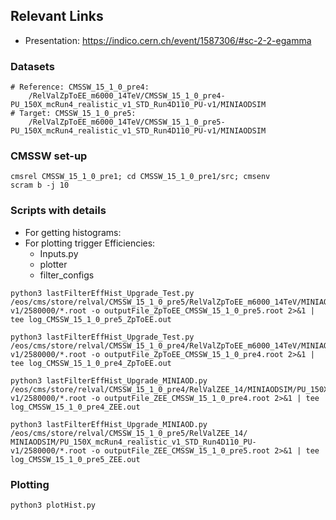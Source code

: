 ## Relevant Links
- Presentation: https://indico.cern.ch/event/1587306/#sc-2-2-egamma

### Datasets
```
# Reference: CMSSW_15_1_0_pre4:
	/RelValZpToEE_m6000_14TeV/CMSSW_15_1_0_pre4-PU_150X_mcRun4_realistic_v1_STD_Run4D110_PU-v1/MINIAODSIM
# Target: CMSSW_15_1_0_pre5:
	/RelValZpToEE_m6000_14TeV/CMSSW_15_1_0_pre5-PU_150X_mcRun4_realistic_v1_STD_Run4D110_PU-v1/MINIAODSIM
```

### CMSSW set-up
```
cmsrel CMSSW_15_1_0_pre1; cd CMSSW_15_1_0_pre1/src; cmsenv
scram b -j 10
```

### Scripts with details
- For getting histograms: 
- For plotting trigger Efficiencies: 
	- Inputs.py
	- plotter
	- filter_configs
	

```
python3 lastFilterEffHist_Upgrade_Test.py /eos/cms/store/relval/CMSSW_15_1_0_pre5/RelValZpToEE_m6000_14TeV/MINIAODSIM/PU_150X_mcRun4_realistic_v1_STD_Run4D110_PU-v1/2580000/*.root -o outputFile_ZpToEE_CMSSW_15_1_0_pre5.root 2>&1 | tee log_CMSSW_15_1_0_pre5_ZpToEE.out

python3 lastFilterEffHist_Upgrade_Test.py /eos/cms/store/relval/CMSSW_15_1_0_pre4/RelValZpToEE_m6000_14TeV/MINIAODSIM/PU_150X_mcRun4_realistic_v1_STD_Run4D110_PU-v1/2580000/*.root -o outputFile_ZpToEE_CMSSW_15_1_0_pre4.root 2>&1 | tee log_CMSSW_15_1_0_pre4_ZpToEE.out

python3 lastFilterEffHist_Upgrade_MINIAOD.py /eos/cms/store/relval/CMSSW_15_1_0_pre4/RelValZEE_14/MINIAODSIM/PU_150X_mcRun4_realistic_v1_STD_Run4D110_PU-v1/2580000/*.root -o outputFile_ZEE_CMSSW_15_1_0_pre4.root 2>&1 | tee log_CMSSW_15_1_0_pre4_ZEE.out

python3 lastFilterEffHist_Upgrade_MINIAOD.py /eos/cms/store/relval/CMSSW_15_1_0_pre5/RelValZEE_14/
MINIAODSIM/PU_150X_mcRun4_realistic_v1_STD_Run4D110_PU-v1/2580000/*.root -o outputFile_ZEE_CMSSW_15_1_0_pre5.root 2>&1 | tee log_CMSSW_15_1_0_pre5_ZEE.out
```

### Plotting

```
python3 plotHist.py
```
